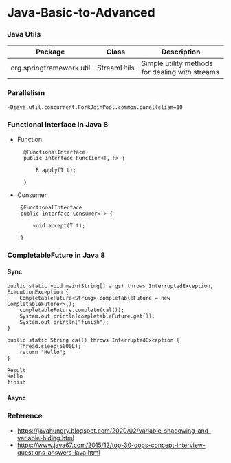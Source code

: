 # Java-Basic-to-Advanced

### Java Utils

| Package      | Class | Description |
| ------------- | ------------- |-------------|
| org.springframework.util  | StreamUtils  | Simple utility methods for dealing with streams |

### Parallelism

    -Djava.util.concurrent.ForkJoinPool.common.parallelism=10
    
### Functional interface in Java 8

- Function

        @FunctionalInterface
        public interface Function<T, R> {
        
            R apply(T t);
        
        }
        
 - Consumer
 
        @FunctionalInterface
        public interface Consumer<T> {
        
            void accept(T t);
        
        }

### CompletableFuture in Java 8

#### Sync
    
    public static void main(String[] args) throws InterruptedException, ExecutionException {
        CompletableFuture<String> completableFuture = new CompletableFuture<>();
        completableFuture.complete(cal());
        System.out.println(completableFuture.get());
        System.out.println("finish");
    }

    public static String cal() throws InterruptedException {
        Thread.sleep(5000L);
        return "Hello";
    }

    Result
    Hello
    finish

#### Async

### Reference 

- https://javahungry.blogspot.com/2020/02/variable-shadowing-and-variable-hiding.html
- https://www.java67.com/2015/12/top-30-oops-concept-interview-questions-answers-java.html
